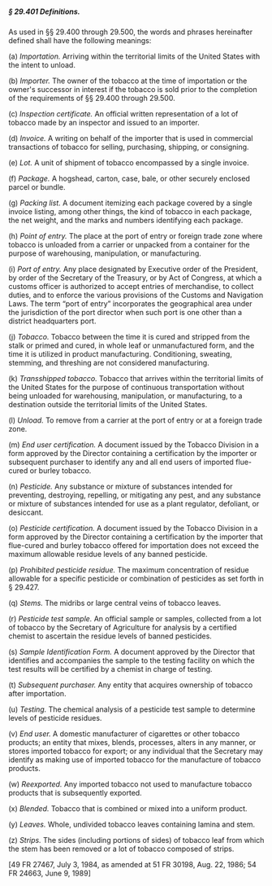 ##### § 29.401 Definitions. #####

As used in §§ 29.400 through 29.500, the words and phrases hereinafter defined shall have the following meanings:

(a) *Importation.* Arriving within the territorial limits of the United States with the intent to unload.

(b) *Importer.* The owner of the tobacco at the time of importation or the owner's successor in interest if the tobacco is sold prior to the completion of the requirements of §§ 29.400 through 29.500.

(c) *Inspection certificate.* An official written representation of a lot of tobacco made by an inspector and issued to an importer.

(d) *Invoice.* A writing on behalf of the importer that is used in commercial transactions of tobacco for selling, purchasing, shipping, or consigning.

(e) *Lot.* A unit of shipment of tobacco encompassed by a single invoice.

(f) *Package.* A hogshead, carton, case, bale, or other securely enclosed parcel or bundle.

(g) *Packing list.* A document itemizing each package covered by a single invoice listing, among other things, the kind of tobacco in each package, the net weight, and the marks and numbers identifying each package.

(h) *Point of entry.* The place at the port of entry or foreign trade zone where tobacco is unloaded from a carrier or unpacked from a container for the purpose of warehousing, manipulation, or manufacturing.

(i) *Port of entry.* Any place designated by Executive order of the President, by order of the Secretary of the Treasury, or by Act of Congress, at which a customs officer is authorized to accept entries of merchandise, to collect duties, and to enforce the various provisions of the Customs and Navigation Laws. The term “port of entry” incorporates the geographical area under the jurisdiction of the port director when such port is one other than a district headquarters port.

(j) *Tobacco.* Tobacco between the time it is cured and stripped from the stalk or primed and cured, in whole leaf or unmanufactured form, and the time it is utilized in product manufacturing. Conditioning, sweating, stemming, and threshing are not considered manufacturing.

(k) *Transshipped tobacco.* Tobacco that arrives within the territorial limits of the United States for the purpose of continuous transportation without being unloaded for warehousing, manipulation, or manufacturing, to a destination outside the territorial limits of the United States.

(l) *Unload.* To remove from a carrier at the port of entry or at a foreign trade zone.

(m) *End user certification.* A document issued by the Tobacco Division in a form approved by the Director containing a certification by the importer or subsequent purchaser to identify any and all end users of imported flue-cured or burley tobacco.

(n) *Pesticide.* Any substance or mixture of substances intended for preventing, destroying, repelling, or mitigating any pest, and any substance or mixture of substances intended for use as a plant regulator, defoliant, or desiccant.

(o) *Pesticide certification.* A document issued by the Tobacco Division in a form approved by the Director containing a certification by the importer that flue-cured and burley tobacco offered for importation does not exceed the maximum allowable residue levels of any banned pesticide.

(p) *Prohibited pesticide residue.* The maximum concentration of residue allowable for a specific pesticide or combination of pesticides as set forth in § 29.427.

(q) *Stems.* The midribs or large central veins of tobacco leaves.

(r) *Pesticide test sample.* An official sample or samples, collected from a lot of tobacco by the Secretary of Agriculture for analysis by a certified chemist to ascertain the residue levels of banned pesticides.

(s) *Sample Identification Form.* A document approved by the Director that identifies and accompanies the sample to the testing facility on which the test results will be certified by a chemist in charge of testing.

(t) *Subsequent purchaser.* Any entity that acquires ownership of tobacco after importation.

(u) *Testing.* The chemical analysis of a pesticide test sample to determine levels of pesticide residues.

(v) *End user.* A domestic manufacturer of cigarettes or other tobacco products; an entity that mixes, blends, processes, alters in any manner, or stores imported tobacco for export; or any individual that the Secretary may identify as making use of imported tobacco for the manufacture of tobacco products.

(w) *Reexported.* Any imported tobacco not used to manufacture tobacco products that is subsequently exported.

(x) *Blended.* Tobacco that is combined or mixed into a uniform product.

(y) *Leaves.* Whole, undivided tobacco leaves containing lamina and stem.

(z) *Strips.* The sides (including portions of sides) of tobacco leaf from which the stem has been removed or a lot of tobacco composed of strips.

[49 FR 27467, July 3, 1984, as amended at 51 FR 30198, Aug. 22, 1986; 54 FR 24663, June 9, 1989]